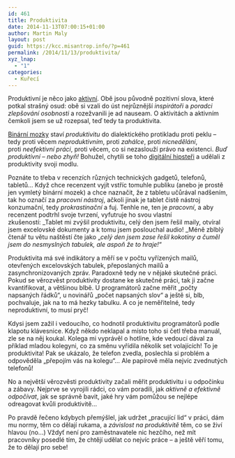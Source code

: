 ```yaml
---
id: 461
title: Produktivita
date: 2014-11-13T07:00:15+01:00
author: Martin Maly
layout: post
guid: https://kcc.misantrop.info/?p=461
permalink: /2014/11/13/produktivita/
xyz_lnap:
  - "1"
categories:
  - Kuřecí
---
```

Produktivní je něco jako [aktivní](https://kcc.misantrop.info/2014/08/14/aktivity/ "Aktivity"). Obě jsou původně pozitivní slova, které potkal strašný osud: obě si vzali do úst nejrůznější _inspirátoři_ a _poradci zlepšování osobnosti_ a rozežvanili je ad nauseam. O aktivitách a aktivním čemkoli jsem se už rozepsal, teď tedy ta produktivita.

[Binární mozky](https://kcc.misantrop.info/2014/11/12/binarni/) staví _produktivitu_ do dialektického protikladu proti peklu &#8211; tedy proti věcem _neproduktivním_, proti _zahálce_, proti _nicnedělání_, proti _neefektivní práci_, proti věcem, co si nezaslouží právo na existenci. _Buď produktivní &#8211; nebo zhyň!_ Bohužel, chytili se toho [digitální hipsteři](https://www.misantrop.info/digitalni-hipster/) a udělali z produktivity svoji modlu.

Poznáte to třeba v recenzích různých technických gadgetů, telefonů, tabletů&#8230; Když chce recenzent vyjít vstříc tomuhle publiku (anebo je prostě jen vymletý binární mozek) a chce naznačit, že z tabletu učůrával nadšením, tak ho označí za _pracovní nástroj_, ačkoli jinak je tablet čistě nástroj konzumační, tedy _prokrastinační_ a fuj. Tenhle ne, ten je _pracovní_, a aby recenzent podtrhl svoje tvrzení, vyfutruje ho svou vlastní zkušeností: _Tablet mi zvýšil produktivitu, celý den jsem řešil maily, otvíral jsem excelovské dokumenty a k tomu jsem poslouchal audio! _Méně zblblý čtenář tu větu naštěstí čte jako &#8222;_celý den jsem zase řešil kokotiny a čuměl jsem do nesmyslných tabulek, ale aspoň že to hraje!_&#8220;

Produktivita má své indikátory a měří se v počtu vyřízených mailů, otevřených excelovských tabulek, přeposlaných mailů a zasynchronizovaných zpráv. Paradoxně tedy ne v nějaké skutečné práci. Pokud se věrozvěst produktivity dostane ke skutečné práci, tak ji začne kvantifikovat, a většinou blbě. U programátorů začne měřit &#8222;počty napsaných řádků&#8220;, u novinářů &#8222;počet napsaných slov&#8220; a ještě si, blb, pochvaluje, jak na to má hezky tabulku. A co je neměřitelné, tedy neproduktivní, to musí pryč!

Kdysi jsem zažil i vedoucího, co hodnotil produktivitu programátorů podle klapotu klávesnice. Když někdo neklapal a místo toho si četl třeba manuál, zle se na něj koukal. Kolega mi vyprávěl o hotline, kde vedoucí dával za příklad mladou kolegyni, co za směnu vyřídila několik set volajících! To je produktivita! Pak se ukázalo, že telefon zvedla, poslechla si problém a odpověděla &#8222;přepojím vás na kolegu&#8220;&#8230; Ale papírově měla nejvíc zvednutých telefonů!

No a největší věrozvěsti produktivity začali měřit produktivitu i u odpočinku a zábavy. Nejprve se vyrojili rádci, co vám poradili, jak _aktivně a efektivně odpočívat_, jak se správně bavit, jaké hry vám pomůžou se nejlépe odreagovat kvůli produktivitě&#8230;

Po pravdě řečeno kdybych přemýšlel, jak udržet &#8222;pracující lid&#8220; v práci, dám mu normy, těm co dělají rukama, a _závislost na produktivitě_ těm, co se živí hlavou (no&#8230;) Vždyť není pro zaměstnavatele nic hezčího, než mít pracovníky posedlé tím, že chtějí udělat co nejvíc práce &#8211; a ještě věří tomu, že to dělají pro sebe!